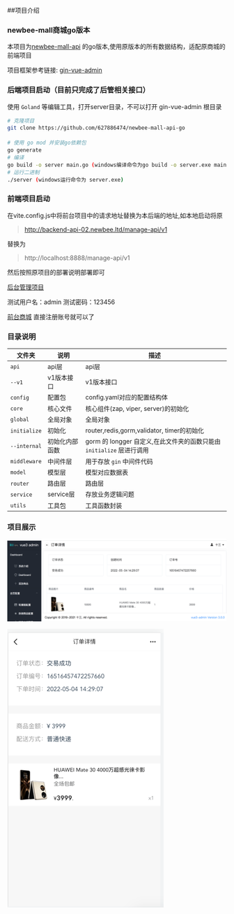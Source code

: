 ##项目介绍
### newbee-mall商城go版本
本项目为[newbee-mall-api](https://github.com/newbee-ltd/newbee-mall-api) 的go版本,使用原版本的所有数据结构，适配原商城的前端项目

项目框架参考链接: [gin-vue-admin](https://github.com/flipped-aurora/gin-vue-admin)
### 后端项目启动（目前只完成了后管相关接口）
使用 `Goland` 等编辑工具，打开server目录，不可以打开 gin-vue-admin 根目录

```bash
# 克隆项目
git clone https://github.com/627886474/newbee-mall-api-go

# 使用 go mod 并安装go依赖包
go generate
# 编译 
go build -o server main.go (windows编译命令为go build -o server.exe main.go )
# 运行二进制
./server (windows运行命令为 server.exe)
```
### 前端项目启动
在vite.config.js中将前台项目中的请求地址替换为本后端的地址,如本地启动将原
>http://backend-api-02.newbee.ltd/manage-api/v1

替换为
> http://localhost:8888/manage-api/v1

然后按照原项目的部署说明部署即可

[后台管理项目](https://github.com/newbee-ltd/vue3-admin)

测试用户名：admin  测试密码：123456


[前台商城](https://github.com/newbee-ltd/newbee-mall-vue3-app)
直接注册账号就可以了


### 目录说明
| 文件夹       | 说明                    | 描述                        |
| ------------ | ----------------------- | --------------------------- |
| `api`        | api层                   | api层 |
| `--v1`       | v1版本接口              | v1版本接口                  |
| `config`     | 配置包                  | config.yaml对应的配置结构体 |
| `core`       | 核心文件                | 核心组件(zap, viper, server)的初始化 |
| `global`     | 全局对象                | 全局对象 |
| `initialize` | 初始化 | router,redis,gorm,validator, timer的初始化 |
| `--internal` | 初始化内部函数 | gorm 的 longger 自定义,在此文件夹的函数只能由 `initialize` 层进行调用 |
| `middleware` | 中间件层 | 用于存放 `gin` 中间件代码 |
| `model`      | 模型层                  | 模型对应数据表              |
| `router`     | 路由层                  | 路由层 |
| `service`    | service层               | 存放业务逻辑问题 |
| `utils`      | 工具包                  | 工具函数封装            |

### 项目展示
![img.png](img.png)

![img_1.png](img_1.png)